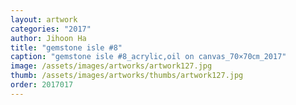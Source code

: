 ```yaml
---
layout: artwork
categories: "2017"
author: Jihoon Ha
title: "gemstone isle #8"
caption: "gemstone isle #8_acrylic,oil on canvas_70×70㎝_2017"
image: /assets/images/artworks/artwork127.jpg
thumb: /assets/images/artworks/thumbs/artwork127.jpg
order: 2017017
---
```

